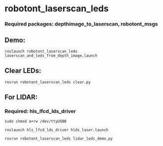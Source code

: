 # robotont_laserscan_leds
### Required packages: depthimage_to_laserscan, robotont_msgs 

## Demo: 
```
roslaunch robotont_laserscan_leds laserscan_and_leds_from_depth_image.launch 
```
## Clear LEDs: 
```
rosrun robotont_laserscan_leds clear.py
```
## For LIDAR:

### Required: hls_lfcd_lds_driver
```
sudo chmod a+rw /dev/ttyUSB0

roslaunch hls_lfcd_lds_driver hlds_laser.launch

rosrun robotont_laserscan_leds lidar_leds_demo.py
```
